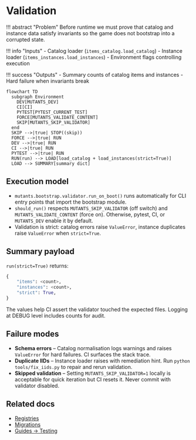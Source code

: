 # Validation

!!! abstract "Problem"
    Before runtime we must prove that catalog and instance data satisfy invariants so the
    game does not bootstrap into a corrupted state.

!!! info "Inputs"
    - Catalog loader (`items_catalog.load_catalog`)
    - Instance loader (`items_instances.load_instances`)
    - Environment flags controlling execution

!!! success "Outputs"
    - Summary counts of catalog items and instances
    - Hard failure when invariants break

```mermaid
flowchart TD
  subgraph Environment
    DEV[MUTANTS_DEV]
    CI[CI]
    PYTEST[PYTEST_CURRENT_TEST]
    FORCE[MUTANTS_VALIDATE_CONTENT]
    SKIP[MUTANTS_SKIP_VALIDATOR]
  end
  SKIP -->|true| STOP((skip))
  FORCE -->|true| RUN
  DEV -->|true| RUN
  CI -->|true| RUN
  PYTEST -->|true| RUN
  RUN(run) --> LOAD[load_catalog + load_instances(strict=True)]
  LOAD --> SUMMARY[summary dict]
```

## Execution model

- `mutants.bootstrap.validator.run_on_boot()` runs automatically for CLI entry points that
  import the bootstrap module.
- `should_run()` respects `MUTANTS_SKIP_VALIDATOR` (off switch) and `MUTANTS_VALIDATE_CONTENT`
  (force on). Otherwise, pytest, CI, or `MUTANTS_DEV` enable it by default.
- Validation is strict: catalog errors raise `ValueError`, instance duplicates raise
  `ValueError` when `strict=True`.

## Summary payload

`run(strict=True)` returns:

```python
{
    "items": <count>,
    "instances": <count>,
    "strict": True,
}
```

The values help CI assert the validator touched the expected files. Logging at DEBUG level
includes counts for audit.

## Failure modes

- **Schema errors** – Catalog normalisation logs warnings and raises `ValueError` for hard
  failures. CI surfaces the stack trace.
- **Duplicate IIDs** – Instance loader raises with remediation hint. Run
  `python tools/fix_iids.py` to repair and rerun validation.
- **Skipped validation** – Setting `MUTANTS_SKIP_VALIDATOR=1` locally is acceptable for
  quick iteration but CI resets it. Never commit with validator disabled.

## Related docs

- [Registries](registries.md)
- [Migrations](migrations.md)
- [Guides → Testing](../guides/testing.md)
